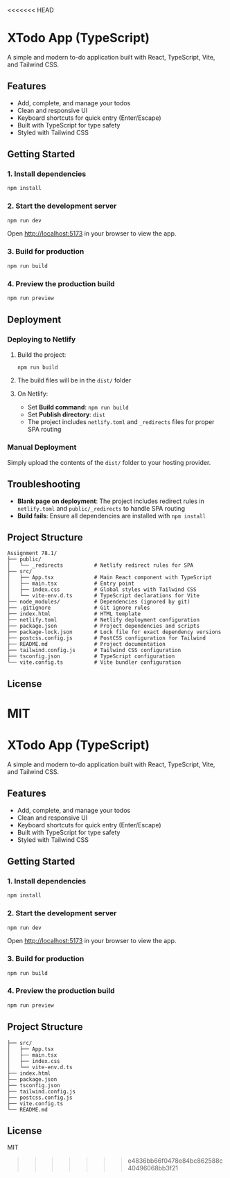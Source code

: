 <<<<<<< HEAD
# XTodo App (TypeScript)

A simple and modern to-do application built with React, TypeScript, Vite, and Tailwind CSS.

## Features

- Add, complete, and manage your todos
- Clean and responsive UI
- Keyboard shortcuts for quick entry (Enter/Escape)
- Built with TypeScript for type safety
- Styled with Tailwind CSS

## Getting Started

### 1. Install dependencies

```bash
npm install
```

### 2. Start the development server

```bash
npm run dev
```

Open [http://localhost:5173](http://localhost:5173) in your browser to view the app.

### 3. Build for production

```bash
npm run build
```

### 4. Preview the production build

```bash
npm run preview
```

## Deployment

### Deploying to Netlify

1. Build the project:

   ```bash
   npm run build
   ```

2. The build files will be in the `dist/` folder

3. On Netlify:
   - Set **Build command**: `npm run build`
   - Set **Publish directory**: `dist`
   - The project includes `netlify.toml` and `_redirects` files for proper SPA routing

### Manual Deployment

Simply upload the contents of the `dist/` folder to your hosting provider.

## Troubleshooting

- **Blank page on deployment**: The project includes redirect rules in `netlify.toml` and `public/_redirects` to handle SPA routing
- **Build fails**: Ensure all dependencies are installed with `npm install`

## Project Structure

```
Assignment 78.1/
├── public/
│   └── _redirects          # Netlify redirect rules for SPA
├── src/
│   ├── App.tsx             # Main React component with TypeScript
│   ├── main.tsx            # Entry point
│   ├── index.css           # Global styles with Tailwind CSS
│   └── vite-env.d.ts       # TypeScript declarations for Vite
├── node_modules/           # Dependencies (ignored by git)
├── .gitignore              # Git ignore rules
├── index.html              # HTML template
├── netlify.toml            # Netlify deployment configuration
├── package.json            # Project dependencies and scripts
├── package-lock.json       # Lock file for exact dependency versions
├── postcss.config.js       # PostCSS configuration for Tailwind
├── README.md               # Project documentation
├── tailwind.config.js      # Tailwind CSS configuration
├── tsconfig.json           # TypeScript configuration
└── vite.config.ts          # Vite bundler configuration
```

## License

MIT
=======
# XTodo App (TypeScript)

A simple and modern to-do application built with React, TypeScript, Vite, and Tailwind CSS.

## Features
- Add, complete, and manage your todos
- Clean and responsive UI
- Keyboard shortcuts for quick entry (Enter/Escape)
- Built with TypeScript for type safety
- Styled with Tailwind CSS

## Getting Started

### 1. Install dependencies
```bash
npm install
```

### 2. Start the development server
```bash
npm run dev
```

Open [http://localhost:5173](http://localhost:5173) in your browser to view the app.

### 3. Build for production
```bash
npm run build
```

### 4. Preview the production build
```bash
npm run preview
```

## Project Structure
```
├── src/
│   ├── App.tsx
│   ├── main.tsx
│   ├── index.css
│   └── vite-env.d.ts
├── index.html
├── package.json
├── tsconfig.json
├── tailwind.config.js
├── postcss.config.js
├── vite.config.ts
└── README.md
```

## License
MIT
>>>>>>> e4836bb66f0478e84bc862588c40496068bb3f21
